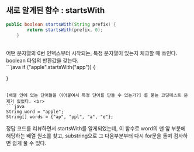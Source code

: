 ## 새로 알게된 함수 : startsWith
```java
public boolean startsWith(String prefix) {
        return startsWith(prefix, 0);
    }
```
<br>
어떤 문자열의 0번 인덱스부터 시작되는, 특정 문자열이 있는지 체크할 때 쓰인다.
boolean 타입의 반환값을 갖는다.
<br>
```java
if ("apple".startsWith("app")) {

}
```        

[배열 안에 있는 단어들을 이어붙여서 특정 단어를 만들 수 있는가?] 를 묻는 코딩테스트 문제가 있었다. <br>
```java
String word = "apple";
String[] words = {"ap", "ppl", "a", "e"};
```
정답 코드를 리뷰하면서 startsWith를 알게되었는데, 이 함수로 word의 맨 앞 부분에 해당하는 배열 원소를 찾고, substring으로 그 다음부분부터 다시 for문을 돌며 검사하면 쉽게 풀 수 있다.


